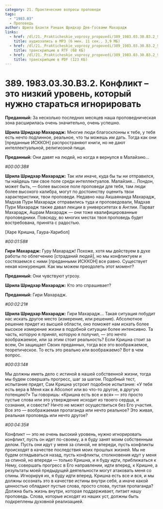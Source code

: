 ```yaml
---
category: 21. Практические вопросы проповеди
tags:
  - "1983.03"
  - Проповедь
author: Шрила Бхакти Ракшак Шридхар Дев-Госвами Махарадж
links:
  - href: /dl/21._Prakticheskie_voprosy_propovedi/389_1983.03.30.B3.2_SridharMj_Konflikt_jeto_nizkij_uroven_kotoryj_nuzhno_staratsja_ignorirovat.mp3
    title: аудиозапись в MP3 (6 мин. 11 сек., 3,9 МБ)
  - href: /dl/21._Prakticheskie_voprosy_propovedi/389_1983.03.30.B3.2_SridharMj_Konflikt_jeto_nizkij_uroven_kotoryj_nuzhno_staratsja_ignorirovat.rtf
    title: транскрипцию в RTF (68 КБ)
  - href: /dl/21._Prakticheskie_voprosy_propovedi/389_1983.03.30.B3.2_SridharMj_Konflikt_jeto_nizkij_uroven_kotoryj_nuzhno_staratsja_ignorirovat.pdf
    title: транскрипцию в PDF (123 КБ)
---
```


# 389. 1983.03.30.B3.2. Конфликт – это низкий уровень, который нужно стараться игнорировать

**Преданный:** За несколько последних месяцев наша проповедническая зона расширилась очень значительно, очень успешно.

**Шрила Шридхар Махарадж:** Многие люди благосклонны к тебе, у тебя есть нечто подлинное, реальное, что ты можешь им дать. Тогда как они [преданные ИСККОН] распространяют книги, но не дают интеллектуальной, религиозной пищи.

**Преданный:** Они давят на людей, но когда я вернулся в Малайзию…

*#00:00:38#*

**Шрила Шридхар Махарадж:** Так или иначе, куда бы ты ни отправился, ты найдешь там свое поле среди интеллектуалов. Малайзия… Лондон, может быть, — более высокое поле проповеди для тебя, там люди более высокого калибра, могут по достоинству оценить твои характеристики, твои проповеди. Недавно наш Акшаянанда Махарадж, Мадхав Пури Махарадж отправились туда и проповедовали, Мадхав Пури Махарадж также давал лекции в университетах в Англии. Парват Махарадж, Ашрам Махарадж — они тоже квалифицированные проповедники. Повсюду, во многих местах твоя проповедь будет востребована, принята с радостью.

[Харе Кришна, Гаура-Харибол]

*#00:01:58#*

**Гири Махарадж:** Гуру Махарадж! Похоже, хотя мы действуем в духе работы по облегчению [страданий людей], но мы конфликтуем и состязаемся с ними [преданными ИСККОН] все равно. Существует некая конкуренция. Как мы можем преодолеть этот момент?

**Преданный:** Они чувствуют угрозу.

**Шрила Шридхар Махарадж:** Кто это спрашивает?

**Преданный:** Гири Махарадж.

*#00:02:21#*

**Шрила Шридхар Махарадж:** Гири Махарадж… Такая ситуация побудит нас искать другое место (измерение, или решение). Абсолютное решение придет из высшей области, оно поможет нам искать более высокое измерение жизни в подобной ситуации более интенсивно. Та часть, которую я принял, которую я получил, — это нечто воображаемое, или за этим стоит реальность? Если Кришна стоит за всем, Он защищает Своих преданных, тогда все это воображаемое, теоретическое. То есть это реально или воображаемо? Вот в чем вопрос.

*#00:03:14#*

Мы должны иметь дело с истиной в нашей собственной жизни, тогда мы будем совершать прогресс, шаг за шагом. Подобный тест, испытание придет, Сам Кришна устроит подобное испытание: «У тебя есть вера в Меня как в Абсолют или во что-то другое, в другую потенцию?» Ты говоришь: «Кришна есть все и вся» — это просто пустые слова или это утверждение исходит из твоего сердца, и сознания, и совести? Ничто не может осуществиться без Его участия. Все это — воображаемая пропаганда или нечто реальное? Это живая, реальная проповедь или нечто другое?

*#00:04:35#*

Конфликт — это не очень высокий уровень, нужно игнорировать конфликт, пусть он идет по-своему, а я буду занят моим собственным делом. Пусть они идут у меня за спиной, не впереди, пусть конфликты происходят в качестве последствия моих прошлых жизней. Мы не будем оглядываться назад, пусть конфликты, столкновения идут у меня за спиной, но впереди — только Кришна, и я буду идти, приближаться к Нему, совершать прогресс в Его направлении, идти вперед, к Кришне, а результаты моей предыдущей деятельности могут атаковать меня со спины. Игнорируя их, я буду идти вперед. Кришна есть все и вся, и мы должны осознать это в качестве истины внутри себя, а иначе какой ценностью обладают пустые слова, просто слова, пустая пропаганда? Должна быть жизнь внутри, которая поддерживает, питает нашу проповедь. Слова, которые исходят из наших уст, должны быть подкреплены духовной реализацией.

